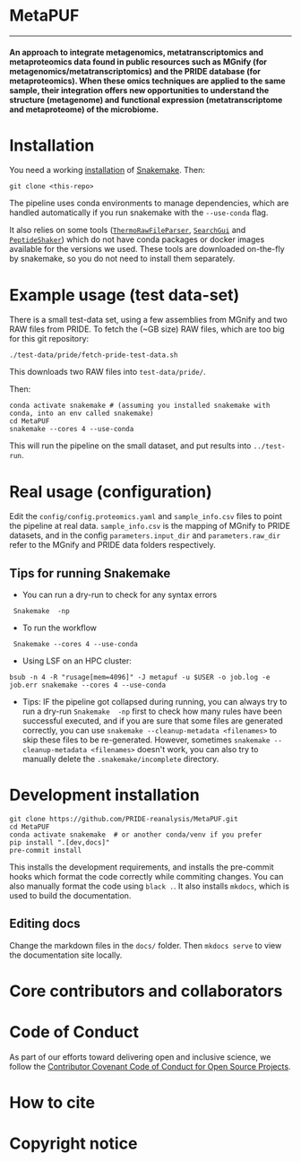 # MetaPUF
____________________________________

####  An approach to integrate metagenomics, metatranscriptomics and metaproteomics data found in public resources such as MGnify (for metagenomics/metatranscriptomics) and the PRIDE database (for metaproteomics). When these omics techniques are applied to the same sample, their integration offers new opportunities to understand the structure (metagenome) and functional expression (metatranscriptome and metaproteome) of the microbiome.

# Installation
You need a working [installation](https://snakemake.readthedocs.io/en/stable/getting_started/installation.html) of [Snakemake](https://snakemake.readthedocs.io/en/stable/).
Then:
```shell
git clone <this-repo>
```

The pipeline uses conda environments to manage dependencies, which are handled automatically if you run snakemake with the `--use-conda` flag.

It also relies on some tools ([`ThermoRawFileParser`](https://github.com/compomics/ThermoRawFileParser), [`SearchGui`](http://compomics.github.io/projects/searchgui) and [`PeptideShaker`](http://compomics.github.io/projects/peptide-shaker))
which do not have conda packages or docker images available for the versions we used.
These tools are downloaded on-the-fly by snakemake, so you do not need to install them separately.

# Example usage (test data-set)
There is a small test-data set, using a few assemblies from MGnify and two RAW files from PRIDE.
To fetch the (~GB size) RAW files, which are too big for this git repository:
```shell
./test-data/pride/fetch-pride-test-data.sh
```
This downloads two RAW files into `test-data/pride/`.

Then:
```shell
conda activate snakemake # (assuming you installed snakemake with conda, into an env called snakemake)
cd MetaPUF
snakemake --cores 4 --use-conda
```
This will run the pipeline on the small dataset, and put results into `../test-run`.

# Real usage (configuration)
Edit the `config/config.proteomics.yaml` and `sample_info.csv` files to point the pipeline at real data.
`sample_info.csv` is the mapping of MGnify to PRIDE datasets, and in the config `parameters.input_dir` and `parameters.raw_dir` refer to the MGnify and PRIDE data folders respectively.


## Tips for running Snakemake
- You can run a dry-run to check for any syntax errors
```
 Snakemake  -np
```

- To run the workflow
```
 Snakemake --cores 4 --use-conda
```

- Using LSF on an HPC cluster:
```shell
bsub -n 4 -R "rusage[mem=4096]" -J metapuf -u $USER -o job.log -e job.err snakemake --cores 4 --use-conda
```

- Tips: IF the pipeline got collapsed during running, you can always try to run a dry-run `Snakemake  -np` first to check how many rules have been successful executed, and if you are sure that some files are generated correctly, you can use `snakemake --cleanup-metadata <filenames>` to skip these files to be re-generated. However, sometimes `snakemake --cleanup-metadata <filenames>` doesn't work, you can also try to manually delete the `.snakemake/incomplete` directory.

# Development installation
```shell
git clone https://github.com/PRIDE-reanalysis/MetaPUF.git
cd MetaPUF
conda activate snakemake  # or another conda/venv if you prefer
pip install ".[dev,docs]"
pre-commit install
```

This installs the development requirements, and installs the pre-commit hooks which format the code correctly while commiting changes.
You can also manually format the code using `black .`.
It also installs `mkdocs`, which is used to build the documentation.

## Editing docs
Change the markdown files in the `docs/` folder.
Then `mkdocs serve` to view the documentation site locally.

# Core contributors and collaborators

# Code of Conduct
As part of our efforts toward delivering open and inclusive science, we follow the [Contributor Covenant Code of Conduct for Open Source Projects](https://www.contributor-covenant.org/version/2/0/code_of_conduct/).

# How to cite

# Copyright notice
